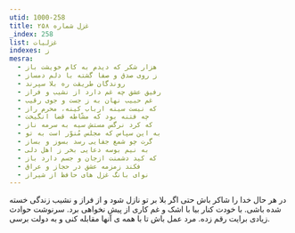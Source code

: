 ```yaml
---
utid: 1000-258
title: غزل شماره ۲۵۸
_index: 258
list: غزلیات
indexes: ز
mesra:
  - هزار شکر که دیدم به کام خویشت باز
  - ز روی صدق و صفا گشته با دلم دمساز
  - روندگان طریقت ره بلا سپرند
  - رفیق عشق چه غم دارد از نشیب و فراز
  - غم حبیب نهان به ز جست و جوی رقیب
  - که نیست سینه ارباب کینه، محرم راز
  - چه فتنه بود که مشّاطه قضا انگیخت
  - که کرد نرگس مستش سیه به سرمه ناز
  - به این سپاس که مجلس مُنوّر است به تو
  - گرت چو شمع جفایی رسد بسوز و بساز
  - به نیم بوسه دعایی بخر ز اهل دلی
  - که کید دشمنت ازجان و جسم دارد باز
  - فکند زمزمه عشق در حجاز و عراق
  - نوای بانگ غزل های حافظ از شیراز
---
```

در هر حال خدا را شاکر باش حتی اگر بلا بر تو نازل شود و از فراز و نشیب زندگی خسته شده باشی. با خودت کنار بیا با اشک و غم کاری از پیش نخواهی برد. سرنوشت حوادث زیادی برایت رقم زده. مرد عمل باش تا با همه ی آنها مقابله کنی و به دولت برسی.
